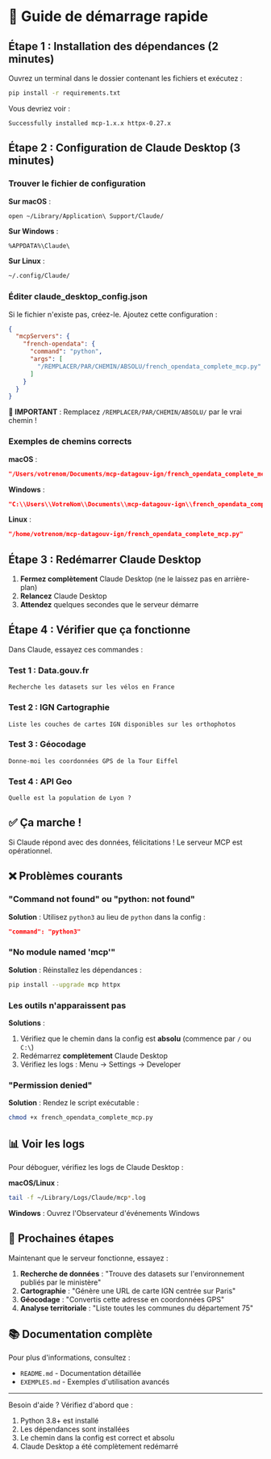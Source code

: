 # 🚀 Guide de démarrage rapide

## Étape 1 : Installation des dépendances (2 minutes)

Ouvrez un terminal dans le dossier contenant les fichiers et exécutez :

```bash
pip install -r requirements.txt
```

Vous devriez voir :
```
Successfully installed mcp-1.x.x httpx-0.27.x
```

## Étape 2 : Configuration de Claude Desktop (3 minutes)

### Trouver le fichier de configuration

**Sur macOS** :
```bash
open ~/Library/Application\ Support/Claude/
```

**Sur Windows** :
```
%APPDATA%\Claude\
```

**Sur Linux** :
```bash
~/.config/Claude/
```

### Éditer claude_desktop_config.json

Si le fichier n'existe pas, créez-le. Ajoutez cette configuration :

```json
{
  "mcpServers": {
    "french-opendata": {
      "command": "python",
      "args": [
        "/REMPLACER/PAR/CHEMIN/ABSOLU/french_opendata_complete_mcp.py"
      ]
    }
  }
}
```

**🔴 IMPORTANT** : Remplacez `/REMPLACER/PAR/CHEMIN/ABSOLU/` par le vrai chemin !

### Exemples de chemins corrects

**macOS** :
```json
"/Users/votrenom/Documents/mcp-datagouv-ign/french_opendata_complete_mcp.py"
```

**Windows** :
```json
"C:\\Users\\VotreNom\\Documents\\mcp-datagouv-ign\\french_opendata_complete_mcp.py"
```

**Linux** :
```json
"/home/votrenom/mcp-datagouv-ign/french_opendata_complete_mcp.py"
```

## Étape 3 : Redémarrer Claude Desktop

1. **Fermez complètement** Claude Desktop (ne le laissez pas en arrière-plan)
2. **Relancez** Claude Desktop
3. **Attendez** quelques secondes que le serveur démarre

## Étape 4 : Vérifier que ça fonctionne

Dans Claude, essayez ces commandes :

### Test 1 : Data.gouv.fr
```
Recherche les datasets sur les vélos en France
```

### Test 2 : IGN Cartographie
```
Liste les couches de cartes IGN disponibles sur les orthophotos
```

### Test 3 : Géocodage
```
Donne-moi les coordonnées GPS de la Tour Eiffel
```

### Test 4 : API Geo
```
Quelle est la population de Lyon ?
```

## ✅ Ça marche !

Si Claude répond avec des données, félicitations ! Le serveur MCP est opérationnel.

## ❌ Problèmes courants

### "Command not found" ou "python: not found"

**Solution** : Utilisez `python3` au lieu de `python` dans la config :
```json
"command": "python3"
```

### "No module named 'mcp'"

**Solution** : Réinstallez les dépendances :
```bash
pip install --upgrade mcp httpx
```

### Les outils n'apparaissent pas

**Solutions** :
1. Vérifiez que le chemin dans la config est **absolu** (commence par `/` ou `C:\`)
2. Redémarrez **complètement** Claude Desktop
3. Vérifiez les logs : Menu → Settings → Developer

### "Permission denied"

**Solution** : Rendez le script exécutable :
```bash
chmod +x french_opendata_complete_mcp.py
```

## 📊 Voir les logs

Pour déboguer, vérifiez les logs de Claude Desktop :

**macOS/Linux** :
```bash
tail -f ~/Library/Logs/Claude/mcp*.log
```

**Windows** :
Ouvrez l'Observateur d'événements Windows

## 🎯 Prochaines étapes

Maintenant que le serveur fonctionne, essayez :

1. **Recherche de données** : "Trouve des datasets sur l'environnement publiés par le ministère"
2. **Cartographie** : "Génère une URL de carte IGN centrée sur Paris"
3. **Géocodage** : "Convertis cette adresse en coordonnées GPS"
4. **Analyse territoriale** : "Liste toutes les communes du département 75"

## 📚 Documentation complète

Pour plus d'informations, consultez :
- `README.md` - Documentation détaillée
- `EXEMPLES.md` - Exemples d'utilisation avancés

---

Besoin d'aide ? Vérifiez d'abord que :
1. Python 3.8+ est installé
2. Les dépendances sont installées
3. Le chemin dans la config est correct et absolu
4. Claude Desktop a été complètement redémarré

